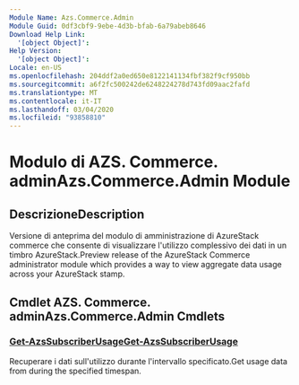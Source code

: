 ```yaml
---
Module Name: Azs.Commerce.Admin
Module Guid: 0df3cbf9-9ebe-4d3b-bfab-6a79abeb8646
Download Help Link:
  '[object Object]': 
Help Version:
  '[object Object]': 
Locale: en-US
ms.openlocfilehash: 204ddf2a0ed650e8122141134fbf382f9cf950bb
ms.sourcegitcommit: a6f2fc500242de6248224278d743fd09aac2fafd
ms.translationtype: MT
ms.contentlocale: it-IT
ms.lasthandoff: 03/04/2020
ms.locfileid: "93858810"
---
```

# <span data-ttu-id="dc15a-101">Modulo di AZS. Commerce. admin</span><span class="sxs-lookup"><span data-stu-id="dc15a-101">Azs.Commerce.Admin Module</span></span>
## <span data-ttu-id="dc15a-102">Descrizione</span><span class="sxs-lookup"><span data-stu-id="dc15a-102">Description</span></span>
<span data-ttu-id="dc15a-103">Versione di anteprima del modulo di amministrazione di AzureStack commerce che consente di visualizzare l'utilizzo complessivo dei dati in un timbro AzureStack.</span><span class="sxs-lookup"><span data-stu-id="dc15a-103">Preview release of the AzureStack Commerce administrator module which provides a way to view aggregate data usage across your AzureStack stamp.</span></span> 

## <span data-ttu-id="dc15a-104">Cmdlet AZS. Commerce. admin</span><span class="sxs-lookup"><span data-stu-id="dc15a-104">Azs.Commerce.Admin Cmdlets</span></span>
### [<span data-ttu-id="dc15a-105">Get-AzsSubscriberUsage</span><span class="sxs-lookup"><span data-stu-id="dc15a-105">Get-AzsSubscriberUsage</span></span>](Get-AzsSubscriberUsage.md)
<span data-ttu-id="dc15a-106">Recuperare i dati sull'utilizzo durante l'intervallo specificato.</span><span class="sxs-lookup"><span data-stu-id="dc15a-106">Get usage data from during the specified timespan.</span></span>

